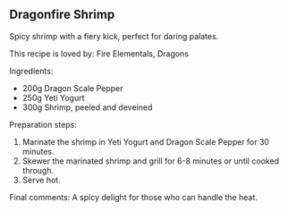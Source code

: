 ## Dragonfire Shrimp

Spicy shrimp with a fiery kick, perfect for daring palates.

This recipe is loved by: Fire Elementals, Dragons

Ingredients:

* 200g Dragon Scale Pepper
* 250g Yeti Yogurt
* 300g Shrimp, peeled and deveined

Preparation steps:

1. Marinate the shrimp in Yeti Yogurt and Dragon Scale Pepper for 30 minutes.
2. Skewer the marinated shrimp and grill for 6-8 minutes or until cooked through.
3. Serve hot.

Final comments: A spicy delight for those who can handle the heat.

